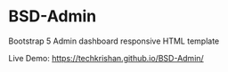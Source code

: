 # BSD-Admin
Bootstrap 5 Admin dashboard responsive HTML template

Live Demo: https://techkrishan.github.io/BSD-Admin/
